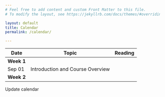 ```yaml
---
# Feel free to add content and custom Front Matter to this file.
# To modify the layout, see https://jekyllrb.com/docs/themes/#overriding-theme-defaults

layout: default
title: Calendar
permalink: /calendar/

---
```



Date | Topic | Reading
| --- | --- | --- |
**Week 1** ||
Sep 01 | Introduction and Course Overview |
**Week 2** ||

Update calendar
